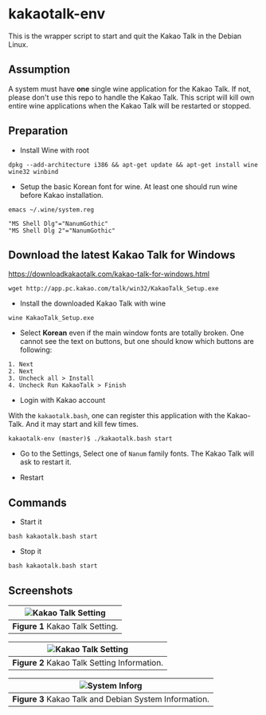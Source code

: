 kakaotalk-env
===

This is the wrapper script to start and quit the Kakao Talk in the Debian Linux.

## Assumption
A system must have **one** single wine application for the Kakao Talk. If not, please don't use this repo to handle the Kakao Talk. This script will kill own entire wine applications when the Kakao Talk will be restarted or stopped. 

## Preparation

* Install Wine with root

```
dpkg --add-architecture i386 && apt-get update && apt-get install wine wine32 winbind
```

* Setup the basic Korean font for wine. At least one should run wine before Kakao installation. 

`emacs ~/.wine/system.reg`

```
"MS Shell Dlg"="NanumGothic"
"MS Shell Dlg 2"="NanumGothic"
```


## Download the latest Kakao Talk for Windows

https://downloadkakaotalk.com/kakao-talk-for-windows.html

```
wget http://app.pc.kakao.com/talk/win32/KakaoTalk_Setup.exe
````

* Install the downloaded Kakao Talk with wine

```
wine KakaoTalk_Setup.exe
```

* Select **Korean**  even if the main window fonts are totally broken. One cannot see the text on buttons, but one should know which buttons are following:

```
1. Next
2. Next
3. Uncheck all > Install 
4. Uncheck Run KakaoTalk > Finish
```

* Login with Kakao account

With the `kakaotalk.bash`, one can register this application with the Kakao-Talk.  And it may start and kill few times. 

```
kakaotalk-env (master)$ ./kakaotalk.bash start
```

* Go to the Settings, Select one of `Nanum` family fonts. The Kakao Talk will ask to restart it. 

* Restart




## Commands

* Start it
```
bash kakaotalk.bash start
```


* Stop it
```
bash kakaotalk.bash start
```

## Screenshots


|![Kakao Talk Setting](pictures/settings.png)|
| :---: |
|**Figure 1** Kakao Talk Setting. |


|![Kakao Talk Setting](pictures/settings_info.png)|
| :---: |
|**Figure 2** Kakao Talk Setting Information. |


|![System Inforg](pictures/system_info.png)|
| :---: |
|**Figure 3** Kakao Talk and Debian System Information. |
